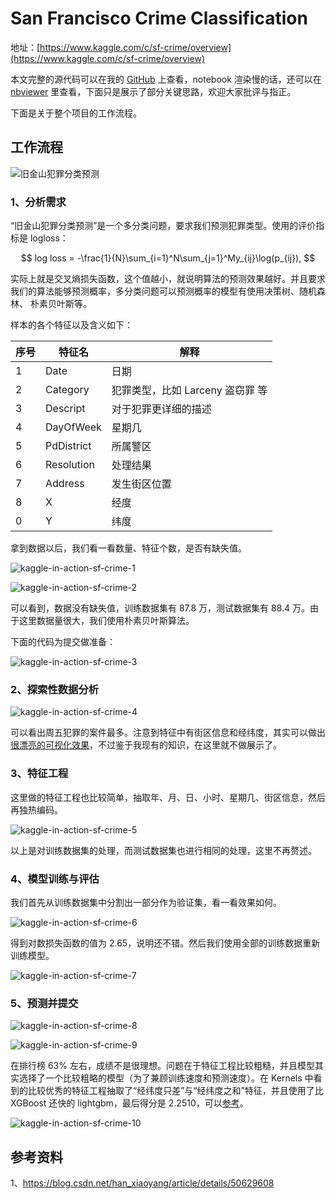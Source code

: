 # San Francisco Crime Classification

地址：[https://www.kaggle.com/c/sf-crime/overview](https://www.kaggle.com/c/sf-crime/overview)

本文完整的源代码可以在我的 [GitHub](https://github.com/liweiwei1419/Machine-Learning-is-Fun/blob/master/Kaggle-in-Action/sf-crime/notebook/MultinomialNB-sf-crime-rate-prediction.ipynb) 上查看，notebook 渲染慢的话，还可以在 [nbviewer]([https://nbviewer.jupyter.org/github/liweiwei1419/Machine-Learning-is-Fun/blob/master/Kaggle-in-Action/sf-crime/notebook/MultinomialNB-sf-crime-rate-prediction.ipynb) 里查看，下面只是展示了部分关键思路，欢迎大家批评与指正。

下面是关于整个项目的工作流程。

## 工作流程

![旧金山犯罪分类预测](https://upload-images.jianshu.io/upload_images/414598-1604c664fc5608a6.png?imageMogr2/auto-orient/strip%7CimageView2/2/w/1240)


### 1、分析需求

“旧金山犯罪分类预测”是一个多分类问题，要求我们预测犯罪类型。使用的评价指标是 logloss：

$$
log loss = -\frac{1}{N}\sum_{i=1}^N\sum_{j=1}^My_{ij}\log(p_{ij}),
$$

实际上就是交叉熵损失函数，这个值越小，就说明算法的预测效果越好。并且要求我们的算法能够预测概率，多分类问题可以预测概率的模型有使用决策树、随机森林、 朴素贝叶斯等。

样本的各个特征以及含义如下：

| 序号   | 特征名     | 解释                              |
| ---------- | --------------------------------- | --------------------------------- |
| 1      | Date       | 日期                              |
| 2  | Category   | 犯罪类型，比如 Larceny 盗窃罪 等 |
| 3  | Descript   | 对于犯罪更详细的描述              |
| 4 | DayOfWeek  | 星期几                            |
| 5 | PdDistrict | 所属警区                          |
| 6 | Resolution | 处理结果                          |
| 7   | Address    | 发生街区位置                      |
| 8         | X          | 经度                              |
| 0         | Y          | 纬度                              |

拿到数据以后，我们看一看数量、特征个数，是否有缺失值。

![kaggle-in-action-sf-crime-1](https://upload-images.jianshu.io/upload_images/414598-3ad6ee6f17cf7230.png?imageMogr2/auto-orient/strip%7CimageView2/2/w/1240)

![kaggle-in-action-sf-crime-2](https://upload-images.jianshu.io/upload_images/414598-4be3583fa106bd2e.png?imageMogr2/auto-orient/strip%7CimageView2/2/w/1240)

可以看到，数据没有缺失值，训练数据集有 $87.8$ 万，测试数据集有 $88.4$ 万。由于这里数据量很大，我们使用朴素贝叶斯算法。

下面的代码为提交做准备：

![kaggle-in-action-sf-crime-3](https://upload-images.jianshu.io/upload_images/414598-f3063224471cee6c.png?imageMogr2/auto-orient/strip%7CimageView2/2/w/1240)

### 2、探索性数据分析

![kaggle-in-action-sf-crime-4](https://upload-images.jianshu.io/upload_images/414598-5956876e6d64636b.png?imageMogr2/auto-orient/strip%7CimageView2/2/w/1240)

可以看出周五犯罪的案件最多。注意到特征中有街区信息和经纬度，其实可以做出[很漂亮的可视化效果]([https://www.kaggle.com/abhimicro3/eda-of-san-francisco-crime-classification/notebook](https://www.kaggle.com/abhimicro3/eda-of-san-francisco-crime-classification/notebook)
)，不过鉴于我现有的知识，在这里就不做展示了。

### 3、特征工程

这里做的特征工程也比较简单，抽取年、月、日、小时、星期几、街区信息，然后再独热编码。

![kaggle-in-action-sf-crime-5](https://upload-images.jianshu.io/upload_images/414598-d7f3753f7fd6e31c.png?imageMogr2/auto-orient/strip%7CimageView2/2/w/1240)

以上是对训练数据集的处理，而测试数据集也进行相同的处理，这里不再赘述。

### 4、模型训练与评估

我们首先从训练数据集中分割出一部分作为验证集，看一看效果如何。

![kaggle-in-action-sf-crime-6](https://upload-images.jianshu.io/upload_images/414598-ba6663657bdb74d5.png?imageMogr2/auto-orient/strip%7CimageView2/2/w/1240)

得到对数损失函数的值为 $2.65$，说明还不错。然后我们使用全部的训练数据重新训练模型。

![kaggle-in-action-sf-crime-7](https://upload-images.jianshu.io/upload_images/414598-d3af54523c819e0b.png?imageMogr2/auto-orient/strip%7CimageView2/2/w/1240)


### 5、预测并提交

![kaggle-in-action-sf-crime-8](https://upload-images.jianshu.io/upload_images/414598-c0b9a2d21bd75927.png?imageMogr2/auto-orient/strip%7CimageView2/2/w/1240)


![kaggle-in-action-sf-crime-9](https://upload-images.jianshu.io/upload_images/414598-f2d70c4d3aae3033.png?imageMogr2/auto-orient/strip%7CimageView2/2/w/1240)

在排行榜 $63\%$ 左右，成绩不是很理想。问题在于特征工程比较粗糙，并且模型其实选择了一个比较粗略的模型（为了兼顾训练速度和预测速度）。在 Kernels 中看到的比较优秀的特征工程抽取了“经纬度只差”与“经纬度之和”特征，并且使用了比 XGBoost 还快的 lightgbm，最后得分是 $2.2510$，可以[参考](https://github.com/liweiwei1419/Machine-Learning-is-Fun/blob/master/Kaggle-in-Action/sf-crime/notebook/lightgbm-sf-crime-rate-prediction-2.2510.ipynb)。

![kaggle-in-action-sf-crime-10](https://upload-images.jianshu.io/upload_images/414598-ff8fa16c32639823.png?imageMogr2/auto-orient/strip%7CimageView2/2/w/1240)


## 参考资料

1、https://blog.csdn.net/han_xiaoyang/article/details/50629608

